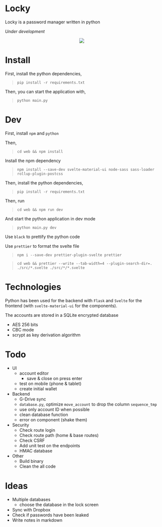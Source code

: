 # Locky
Locky is a password manager written in python

*Under development*

<p align="center">
    <a href="https://youtu.be/4DK_RlTr8Jg" target="_blank">
        <img src="https://raw.githubusercontent.com/Mister7F/Locky/master/screenshots/presentation.gif"/>
    </a>
</p>

# Install
First, install the python dependencies,
> `pip install -r requirements.txt`

Then, you can start the application with,
> `python main.py`

# Dev
First, install `npm` and `python`

Then,
> `cd web && npm install`

Install the npm dependency
> `npm install --save-dev svelte-material-ui node-sass sass-loader rollup-plugin-postcss`

Then, install the python dependencies,
> `pip install -r requirements.txt`

Then, run
> `cd web && npm run dev`

And start the python application in dev mode
> `python main.py dev`

Use `black` to prettify the python code

Use `prettier` to format the svelte file
> `npm i --save-dev prettier-plugin-svelte prettier`

> `cd web && prettier --write --tab-width=4 --plugin-search-dir=. ./src/*.svelte ./src/*/*.svelte`

# Technologies
Python has been used for the backend with `Flask` and `Svelte` for the frontend (with `svelte-material-ui` for the components).

The accounts are stored in a SQLite encrypted database
- AES 256 bits
- CBC mode
- scrypt as key derivation algorithm

# Todo
- UI
    - account editor
        - save & close on press enter
    - test on mobile (phone & tablet)
    - create initial wallet
- Backend
    - G-Drive sync
    - `database.py`, optimize `move_account` to drop the column `sequence_tmp`
    - use only account ID when possible
    - clean database function
    - error on component (shake them)
- Security
    - Check route login
    - Check route path (home & base routes)
    - Check CSRF
    - Add unit test on the endpoints
    - HMAC database
- Other
    - Build binary
    - Clean the all code

# Ideas
- Multiple databases
    - choose the database in the lock screen
- Sync with Dropbox
- Check if passwords have been leaked
- Write notes in markdown


